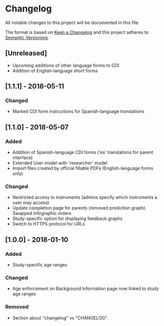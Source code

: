 # Changelog
All notable changes to this project will be documented in this file.

The format is based on [Keep a Changelog](http://keepachangelog.com/en/1.0.0/)
and this project adheres to [Semantic Versioning](http://semver.org/spec/v2.0.0.html).

## [Unreleased]
- Upcoming additions of other language forms to CDI
- Addition of English-language short forms

## [1.1.1] - 2018-05-11
### Changed
- Marked CDI form instructions for Spanish-language translations

## [1.1.0] - 2018-05-07
### Added
- Addition of Spanish-language CDI forms ('es' translations for parent interface)
- Extended User model with 'researcher' model
- Import files created by official fillable PDFs (English-language forms only)

### Changed
- Restricted access to instruments (admins specify which instruments a user may access)
- Update completion page for parents (removed prediction graph). Swapped infographic orders
- Study-specific option for displaying feedback graphs
- Switch to HTTPS protocol for URLs

## [1.0.0] - 2018-01-10
### Added
- Study-specific age ranges

### Changed
- Age enforcement on Background Information page now linked to study age ranges

### Removed
- Section about "changelog" vs "CHANGELOG".

